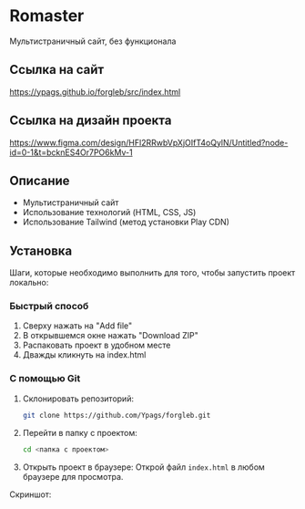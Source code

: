 # Romaster

Мультистраничный сайт, без функционала

## Ссылка на сайт 

https://ypags.github.io/forgleb/src/index.html

## Ссылка на дизайн проекта

https://www.figma.com/design/HFl2RRwbVpXjOIfT4oQylN/Untitled?node-id=0-1&t=bcknES4Or7PO6kMv-1

## Описание

- Мультистраничный сайт
- Использование технологий (HTML, CSS, JS)
- Использование Tailwind (метод установки Play CDN)

## Установка

Шаги, которые необходимо выполнить для того, чтобы запустить проект локально:

### Быстрый способ

1. Сверху нажать на "Add file"
2. В открывшемся окне нажать "Download ZIP"
3. Распаковать проект в удобном месте
4. Дважды кликнуть на index.html

### С помощью Git

1. Склонировать репозиторий:

   ```bash
   git clone https://github.com/Ypags/forgleb.git
   ```

2. Перейти в папку с проектом:

   ```bash
   cd <папка с проектом>
   ```

3. Открыть проект в браузере:
   Открой файл `index.html` в любом браузере для просмотра.

Скриншот:
